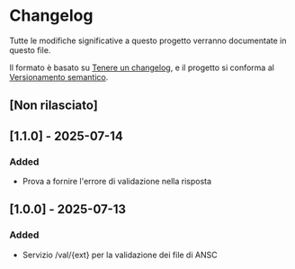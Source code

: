 # Changelog

Tutte le modifiche significative a questo progetto verranno documentate in questo file.

Il formato è basato su [Tenere un changelog](https://keepachangelog.com/en/1.0.0/),
e il progetto si conforma al [Versionamento semantico](https://semver.org/spec/v2.0.0.html).

## [Non rilasciato]

## [1.1.0] - 2025-07-14

### Added

- Prova a fornire l'errore di validazione nella risposta

## [1.0.0] - 2025-07-13

### Added

- Servizio /val/{ext} per la validazione dei file di ANSC
